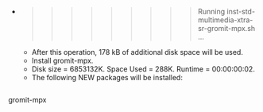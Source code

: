 * >>>>>>>>> Running inst-std-multimedia-xtra-sr-gromit-mpx.sh ...
  * After this operation, 178 kB of additional disk space will be used.
  * Install gromit-mpx.
  * Disk size = 6853132K. Space Used = 288K. Runtime = 00:00:00:02.
  * The following NEW packages will be installed:
  ```bash
gromit-mpx
  ```
